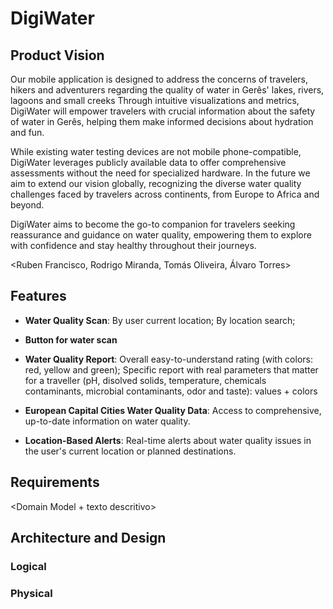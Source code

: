 # DigiWater

## Product Vision

Our mobile application is designed to address the concerns of travelers, hikers and adventurers regarding the quality of water in Gerês' lakes, rivers, lagoons and small creeks Through intuitive visualizations and metrics, DigiWater will empower travelers with crucial information about the safety of water in Gerês, helping them make informed decisions about hydration and fun.

While existing water testing devices are not mobile phone-compatible, DigiWater leverages publicly available data to offer comprehensive assessments without the need for specialized hardware. In the future we aim to extend our vision globally, recognizing the diverse water quality challenges faced by travelers across continents, from Europe to Africa and beyond.

DigiWater aims to become the go-to companion for travelers seeking reassurance and guidance on water quality, empowering them to explore with confidence and stay healthy throughout their journeys.


<Ruben Francisco, Rodrigo Miranda, Tomás Oliveira, Álvaro Torres>

## Features

- **Water Quality Scan**: By user current location; By location search;

- **Button for water scan**

- **Water Quality Report**: Overall easy-to-understand rating (with colors: red, yellow and green); Specific report with real parameters that matter for a traveller (pH, disolved solids, temperature, chemicals contaminants, microbial contaminants, odor and taste): values + colors

- **European Capital Cities Water Quality Data**: Access to comprehensive, up-to-date information on water quality.

- **Location-Based Alerts**: Real-time alerts about water quality issues in the user's current location or planned destinations.

## Requirements

<Domain Model + texto descritivo>

## Architecture and Design 

### Logical
<Diagrama>
<Texto descritivo>

### Physical
<Diagrama>
<Texto descritivo>
